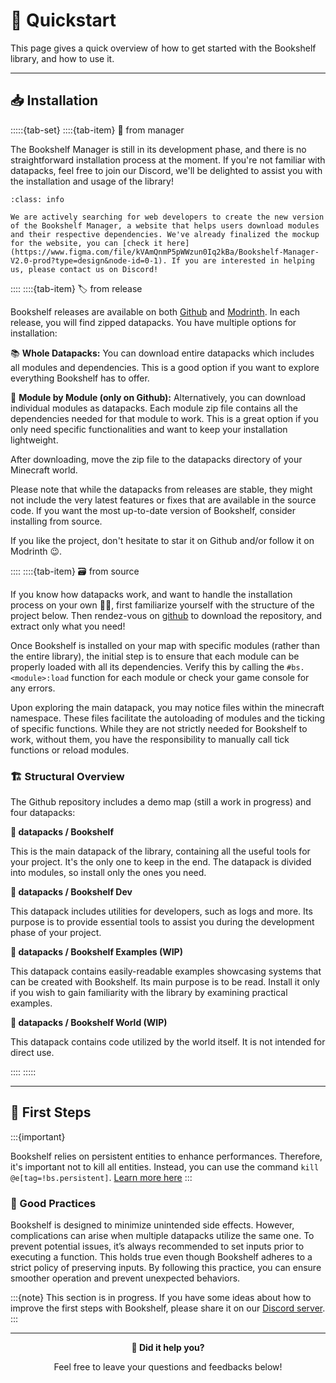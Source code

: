# 🚀 Quickstart

This page gives a quick overview of how to get started with the Bookshelf library, and how to use it.

---

## 📥 Installation

:::::{tab-set}
::::{tab-item} 🔌 from manager

The Bookshelf Manager is still in its development phase, and there is no straightforward installation process at the moment. If you're not familiar with datapacks, feel free to join our Discord, we'll be delighted to assist you with the installation and usage of the library!


```{admonition} 🤝 Help us improve the installation process
:class: info

We are actively searching for web developers to create the new version of the Bookshelf Manager, a website that helps users download modules and their respective dependencies. We've already finalized the mockup for the website, you can [check it here](https://www.figma.com/file/kVAmQnmP5pWWzun0Iq2kBa/Bookshelf-Manager-V2.0-prod?type=design&node-id=0-1). If you are interested in helping us, please contact us on Discord!
```

::::
::::{tab-item} 🏷️ from release

Bookshelf releases are available on both [Github](https://github.com/mcbookshelf/Bookshelf/releases) and [Modrinth](https://modrinth.com/datapack/bookshelf-library). In each release, you will find zipped datapacks. You have multiple options for installation:

📚 **Whole Datapacks:** You can download entire datapacks which includes all modules and dependencies. This is a good option if you want to explore everything Bookshelf has to offer.

🧩 **Module by Module (only on Github):** Alternatively, you can download individual modules as datapacks. Each module zip file contains all the dependencies needed for that module to work. This is a great option if you only need specific functionalities and want to keep your installation lightweight.

After downloading, move the zip file to the datapacks directory of your Minecraft world.

Please note that while the datapacks from releases are stable, they might not include the very latest features or fixes that are available in the source code. If you want the most up-to-date version of Bookshelf, consider installing from source.

If you like the project, don't hesitate to star it on Github and/or follow it on Modrinth 😉.

::::
::::{tab-item} 🗃️ from source

If you know how datapacks work, and want to handle the installation process on your own 💪😎, first familiarize yourself with the structure of the project below. Then rendez-vous on [github](https://github.com/mcbookshelf/Bookshelf) to download the repository, and extract only what you need!

Once Bookshelf is installed on your map with specific modules (rather than the entire library), the initial step is to ensure that each module can be properly loaded with all its dependencies. Verify this by calling the `#bs.<module>:load` function for each module or check your game console for any errors.

Upon exploring the main datapack, you may notice files within the minecraft namespace. These files facilitate the autoloading of modules and the ticking of specific functions. While they are not strictly needed for Bookshelf to work, without them, you have the responsibility to manually call tick functions or reload modules.


### 🏗️ Structural Overview

The Github repository includes a demo map (still a work in progress) and four datapacks:

**📁 datapacks / Bookshelf**

This is the main datapack of the library, containing all the useful tools for your project. It's the only one to keep in the end. The datapack is divided into modules, so install only the ones you need.

**📁 datapacks / Bookshelf Dev**

This datapack includes utilities for developers, such as logs and more. Its purpose is to provide essential tools to assist you during the development phase of your project.

**📁 datapacks / Bookshelf Examples (WIP)**

This datapack contains easily-readable examples showcasing systems that can be created with Bookshelf. Its main purpose is to be read. Install it only if you wish to gain familiarity with the library by examining practical examples.

**📁 datapacks / Bookshelf World (WIP)**

This datapack contains code utilized by the world itself. It is not intended for direct use.

::::
:::::

---

## 👶 First Steps

:::{important}

Bookshelf relies on persistent entities to enhance performances. Therefore, it's important not to kill all entities. Instead, you can use the command `kill @e[tag=!bs.persistent]`. [Learn more here](contribute/shared-resources.md#entities)
:::

### 📖 Good Practices

Bookshelf is designed to minimize unintended side effects. However, complications can arise when multiple datapacks utilize the same one. To prevent potential issues, it’s always recommended to set inputs prior to executing a function. This holds true even though Bookshelf adheres to a strict policy of preserving inputs. By following this practice, you can ensure smoother operation and prevent unexpected behaviors.

:::{note}
This section is in progress. If you have some ideas about how to improve the first steps with Bookshelf, please share it on our [Discord server](https://discord.gg/MkXytNjmBt).
:::

---


<!--

Now that Bookshelf is installed on your map (or once you are on the sandbox map), let's start to make some basic stuff to understand how it work!

First, let's test if Bookshelf is correctly installed. To do so, enter the following command in your chat:

```
/function bs:hello
```

If the Gunivers-Lib is well installed, you should see "Hello World!" in the chat. If it's not the case, verify that the cheat are enabled in your world (or command-blocks are enabled in the `server.properties` file if you are on a server).

Great! Now, let's play with funny things. Place a command-block in repreat mode and powered.

<div align="center">

![](https://gunivers.net/wp-content/uploads/2022/06/Command-block-repeat-1.png)

</div>

In this command block, you can enter the command of one of the following example system:

- **LGdir** : this system allow you to shoot lasers. To shoot, take a `carrot_on_a_stick` and right-click on it!
    ```
    function bs.example:lgdir
    ```
- **Drop to place** : this system allow you to place minecraft blocks by dropping the items instead of right clicking on it. Useless so essential!
    ```
    function bs.example:drop_to_place
    ```
- **Walk Trail** : this system create a trail where the players are walking. This trail is made of items corresponding to the block they are walking on.
    ```
    function bs.example:walk_trail
    ```


:::{note}
This section is in progress. If you have some ideas about how to improves the first steps with the Glibs, please share it on our [Discord server](https://discord.gg/MkXytNjmBt).
:::

---
-->

<div id="gs-comments" align=center>

**💬 Did it help you?**

Feel free to leave your questions and feedbacks below!

</div>
